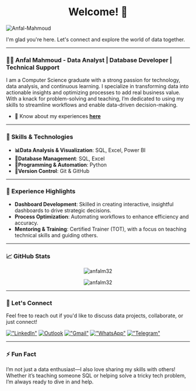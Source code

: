 
<h1 align="center">Welcome! 👋</h1>

<p align="left"> <img src="https://komarev.com/ghpvc/?username=anfalm32&label=Profile%20views&color=0e75b6&style=flat" alt="Anfal-Mahmoud" /> </p>


I'm glad you're here. Let's connect and explore the world of data together.

---

### 👩‍💻 Anfal Mahmoud - Data Analyst | Database Developer | Technical Support

I am a Computer Science graduate with a strong passion for technology, data analysis, and continuous learning. I specialize in transforming data into actionable insights and optimizing processes to add real business value. With a knack for problem-solving and teaching, I’m dedicated to using my skills to streamline workflows and enable data-driven decision-making.
- 📄 Know about my experiences **[here](https://drive.google.com/file/d/1wfqmllW1YnUkuTJvFMTdzAnFKDpFaJEe/view?usp=drive_link)**

---

### 🔧 Skills & Technologies
- **📊Data Analysis & Visualization**: SQL, Excel, Power BI
- **👯Database Management**: SQL, Excel
- **🔭Programming & Automation**: Python
- **🔧Version Control**: Git & GitHub

---

### 💼 Experience Highlights
- **Dashboard Development**: Skilled in creating interactive, insightful dashboards to drive strategic decisions.
- **Process Optimization**: Automating workflows to enhance efficiency and accuracy.
- **Mentoring & Training**: Certified Trainer (TOT), with a focus on teaching technical skills and guiding others.
    
---

### 📈 GitHub Stats

<p align="center">
  <img src="https://github-readme-stats.vercel.app/api?username=anfalm32&show_icons=true&locale=en" alt="anfalm32" />
</p>

<p align="center">
  <img src="https://github-readme-streak-stats.herokuapp.com?user=anfalm32&theme=transparent" alt="anfalm32" />
</p>

---

### 🤝 Let's Connect
Feel free to reach out if you'd like to discuss data projects, collaborate, or just connect!

[!["LinkedIn"](https://img.shields.io/badge/LinkedIn-blue?style=flat&logo=linkedin&labelColor=blue)](https://www.linkedin.com/in/anfal-mahmoud-b872142aa)
[![Outlook](https://img.shields.io/badge/Outlook-00a2ed?style=flat&logo=outlook&logoColor=white)](anfal.mahmoud_mis@bsu.edu.eg) 
[!["Gmail"](https://img.shields.io/badge/Gmail-D14836?style=flat&logo=gmail&logoColor=white)](anfalm32@gmail.com)
[!["WhatsApp"](https://img.shields.io/badge/WhatsApp-25D366?style=flat&logo=whatsapp&logoColor=white)](https://wa.me/201003918616)
[!["Telegram"](https://img.shields.io/badge/Telegram-2CA5E0?style=flat&logo=telegram&logoColor=white)](http://t.me/AnfalMahmoud32)


---

### ⚡ Fun Fact
I’m not just a data enthusiast—I also love sharing my skills with others! Whether it’s teaching someone SQL or helping solve a tricky tech problem, I’m always ready to dive in and help.
